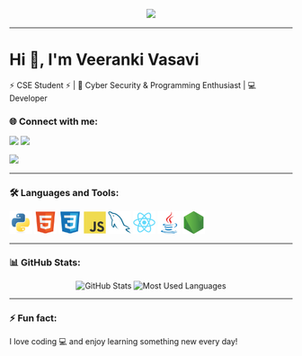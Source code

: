 <!-- Banner -->
<p align="center">
  <img src="https://readme-typing-svg.herokuapp.com?font=Fira+Code&size=30&pause=1000&color=black&center=true&vCenter=true&width=600&lines=Hi+there!+I'm+Vasavi+👋;Full+Stack+Developer;Node.js+%7C+Express+%7C+MongoDB;Enthusiast;Welcome+to+my+GitHub+Profile!">
</p>


---

# Hi 👋, I'm Veeranki Vasavi  
⚡ CSE Student ⚡ | 🌱 Cyber Security & Programming Enthusiast | 💻 Developer
### 🌐 Connect with me:
<p align="left">
  <a href="https://x.com/vasavi1876" target="_blank"><img src="https://img.icons8.com/color/48/000000/twitter--v1.png"/></a>
  <a href="https://www.linkedin.com/in/vasavi-veeranki-041687374/" target="_blank"><img src="https://img.icons8.com/color/48/000000/linkedin.png"/></a>
  
  <a href="https://www.instagram.com/vas_av_i18_76/" target="_blank"><img src="https://img.icons8.com/color/48/000000/instagram-new--v1.png"/></a>
 
</p>

---

### 🛠️ Languages and Tools:
<p align="left"> 
  
  <img src="https://raw.githubusercontent.com/devicons/devicon/master/icons/python/python-original.svg" alt="Python" width="40" height="40"/> 
  <img src="https://raw.githubusercontent.com/devicons/devicon/master/icons/html5/html5-original.svg" alt="HTML" width="40" height="40"/> 
  <img src="https://raw.githubusercontent.com/devicons/devicon/master/icons/css3/css3-original.svg" alt="CSS" width="40" height="40"/> 
  <img src="https://raw.githubusercontent.com/devicons/devicon/master/icons/javascript/javascript-original.svg" alt="JavaScript" width="40" height="40"/> 
  
  <img src="https://raw.githubusercontent.com/devicons/devicon/master/icons/mysql/mysql-original.svg" alt="MySQL" width="40" height="40"/> 
  <img src="https://raw.githubusercontent.com/devicons/devicon/master/icons/react/react-original.svg" alt="React" width="40" height="40"/>
  <img src="https://raw.githubusercontent.com/devicons/devicon/master/icons/java/java-original.svg" alt="Java" width="40" height="40"/>
  <img src="https://raw.githubusercontent.com/devicons/devicon/master/icons/nodejs/nodejs-original.svg" alt="Node.js" width="40" height="40"/> 
  
   
</p>

---

### 📊 GitHub Stats:
<p align="center">
  <img src="https://github-readme-stats.vercel.app/api?username=Vasavi-221&show_icons=true&theme=tokyonight" alt="GitHub Stats" />
  <img src="https://github-readme-stats.vercel.app/api/top-langs/?username=Vasavi-221&layout=compact&theme=tokyonight" alt="Most Used Languages" />
</p>

---

### ⚡ Fun fact:
I love coding 💻 and enjoy learning something new every day!
